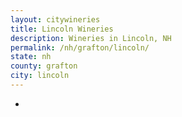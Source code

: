 ```yaml
---
layout: citywineries
title: Lincoln Wineries
description: Wineries in Lincoln, NH
permalink: /nh/grafton/lincoln/
state: nh
county: grafton
city: lincoln
---
```

-
